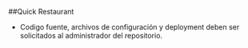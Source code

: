##Quick Restaurant

- Codigo fuente, archivos de configuración y deployment deben ser solicitados al administrador del repositorio.

